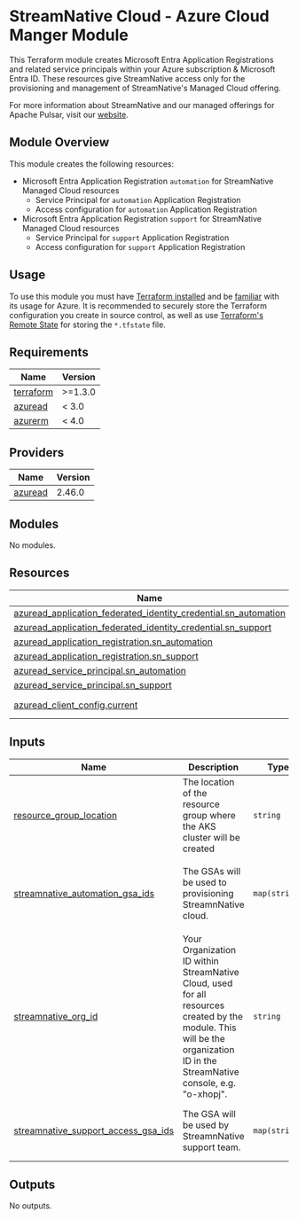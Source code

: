 <!--
  ~ Copyright 2023 StreamNative, Inc.
  ~
  ~ Licensed under the Apache License, Version 2.0 (the "License");
  ~ you may not use this file except in compliance with the License.
  ~ You may obtain a copy of the License at
  ~
  ~     http://www.apache.org/licenses/LICENSE-2.0
  ~
  ~ Unless required by applicable law or agreed to in writing, software
  ~ distributed under the License is distributed on an "AS IS" BASIS,
  ~ WITHOUT WARRANTIES OR CONDITIONS OF ANY KIND, either express or implied.
  ~ See the License for the specific language governing permissions and
  ~ limitations under the License.
-->

# StreamNative Cloud - Azure Cloud Manger Module

This Terraform module creates Microsoft Entra Application Registrations and related service principals within your Azure subscription & Microsoft Entra ID. These resources give StreamNative access only for the provisioning and management of StreamNative's Managed Cloud offering.

For more information about StreamNative and our managed offerings for Apache Pulsar, visit our [website](https://streamnative.io/streamnativecloud/).

## Module Overview

This module creates the following resources:

- Microsoft Entra Application Registration `automation` for StreamNative Managed Cloud resources
  - Service Principal for `automation` Application Registration
  - Access configuration for `automation` Application Registration
- Microsoft Entra Application Registration `support` for StreamNative Managed Cloud resources
  - Service Principal for `support` Application Registration
  - Access configuration for `support` Application Registration

## Usage

To use this module you must have [Terraform installed](https://learn.hashicorp.com/tutorials/terraform/install-cli) and be [familiar](https://developer.hashicorp.com/terraform/tutorials/azure-get-started) with its usage for Azure. It is recommended to securely store the Terraform configuration you create in source control, as well as use [Terraform's Remote State](https://www.terraform.io/language/state/remote) for storing the `*.tfstate` file.

## Requirements

| Name | Version |
|------|---------|
| <a name="requirement_terraform"></a> [terraform](#requirement\_terraform) | >=1.3.0 |
| <a name="requirement_azuread"></a> [azuread](#requirement\_azuread) | < 3.0 |
| <a name="requirement_azurerm"></a> [azurerm](#requirement\_azurerm) | < 4.0 |

## Providers

| Name | Version |
|------|---------|
| <a name="provider_azuread"></a> [azuread](#provider\_azuread) | 2.46.0 |

## Modules

No modules.

## Resources

| Name | Type |
|------|------|
| [azuread_application_federated_identity_credential.sn_automation](https://registry.terraform.io/providers/hashicorp/azuread/latest/docs/resources/application_federated_identity_credential) | resource |
| [azuread_application_federated_identity_credential.sn_support](https://registry.terraform.io/providers/hashicorp/azuread/latest/docs/resources/application_federated_identity_credential) | resource |
| [azuread_application_registration.sn_automation](https://registry.terraform.io/providers/hashicorp/azuread/latest/docs/resources/application_registration) | resource |
| [azuread_application_registration.sn_support](https://registry.terraform.io/providers/hashicorp/azuread/latest/docs/resources/application_registration) | resource |
| [azuread_service_principal.sn_automation](https://registry.terraform.io/providers/hashicorp/azuread/latest/docs/resources/service_principal) | resource |
| [azuread_service_principal.sn_support](https://registry.terraform.io/providers/hashicorp/azuread/latest/docs/resources/service_principal) | resource |
| [azuread_client_config.current](https://registry.terraform.io/providers/hashicorp/azuread/latest/docs/data-sources/client_config) | data source |

## Inputs

| Name | Description | Type | Default | Required |
|------|-------------|------|---------|:--------:|
| <a name="input_resource_group_location"></a> [resource\_group\_location](#input\_resource\_group\_location) | The location of the resource group where the AKS cluster will be created | `string` | n/a | yes |
| <a name="input_streamnative_automation_gsa_ids"></a> [streamnative\_automation\_gsa\_ids](#input\_streamnative\_automation\_gsa\_ids) | The GSAs will be used to provisioning StreamnNative cloud. | `map(string)` | <pre>{<br>  "cloud_manager_sncloud_test_iam_gserviceaccount_com": "103687585001802233900",<br>  "pool_automation_sncloud_test_iam_gserviceaccount_com": "101134291802756860252"<br>}</pre> | no |
| <a name="input_streamnative_org_id"></a> [streamnative\_org\_id](#input\_streamnative\_org\_id) | Your Organization ID within StreamNative Cloud, used for all resources created by the module. This will be the organization ID in the StreamNative console, e.g. "o-xhopj". | `string` | n/a | yes |
| <a name="input_streamnative_support_access_gsa_ids"></a> [streamnative\_support\_access\_gsa\_ids](#input\_streamnative\_support\_access\_gsa\_ids) | The GSA will be used by StreamnNative support team. | `map(string)` | <pre>{<br>  "cloud_support_general_sncloud_test_iam_gserviceaccount_com": "103182365501883681520"<br>}</pre> | no |

## Outputs

No outputs.
